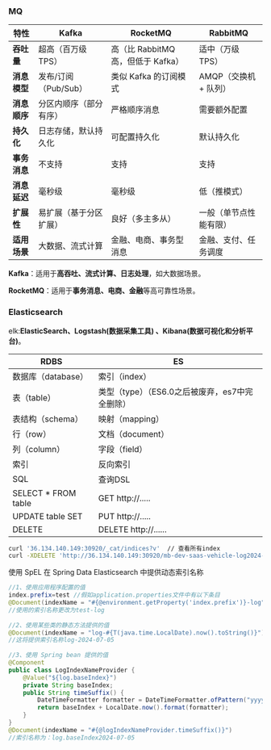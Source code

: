 
### MQ

| 特性         | Kafka                  | RocketMQ                           | RabbitMQ               |
| ------------ | ---------------------- | ---------------------------------- | ---------------------- |
| **吞吐量**   | 超高（百万级 TPS）     | 高（比 RabbitMQ 高，但低于 Kafka） | 适中（万级 TPS）       |
| **消息模型** | 发布/订阅（Pub/Sub）   | 类似 Kafka 的订阅模式              | AMQP（交换机 + 队列）  |
| **消息顺序** | 分区内顺序（部分有序） | 严格顺序消息                       | 需要额外配置           |
| **持久化**   | 日志存储，默认持久化   | 可配置持久化                       | 默认持久化             |
| **事务消息** | 不支持                 | 支持                               | 支持                   |
| **消息延迟** | 毫秒级                 | 毫秒级                             | 低（推模式）           |
| **扩展性**   | 易扩展（基于分区扩展） | 良好（多主多从）                   | 一般（单节点性能有限） |
| **适用场景** | 大数据、流式计算       | 金融、电商、事务型消息             | 金融、支付、任务调度   |

**Kafka**：适用于**高吞吐、流式计算、日志处理**，如大数据场景。

**RocketMQ**：适用于**事务消息、电商、金融**等高可靠性场景。



### Elasticsearch

elk:**ElasticSearch、Logstash(数据采集工具) 、Kibana(数据可视化和分析平台)**。

| **RDBS**            | **ES**                                         |
| ------------------- | ---------------------------------------------- |
| 数据库（database）  | 索引（index）                                  |
| 表（table）         | 类型（type）（ES6.0之后被废弃，es7中完全删除） |
| 表结构（schema）    | 映射（mapping）                                |
| 行（row）           | 文档（document）                               |
| 列（column）        | 字段（field）                                  |
| 索引                | 反向索引                                       |
| SQL                 | 查询DSL                                        |
| SELECT * FROM table | GET http://.....                               |
| UPDATE table SET    | PUT http://.....                               |
| DELETE              | DELETE http://......                           |



```bash
curl '36.134.140.149:30920/_cat/indices?v'  // 查看所有index
curl -XDELETE 'http://36.134.140.149:30920/mb-dev-saas-vehicle-log2024-07-05' // 删除索引
```

使用 SpEL 在 Spring Data Elasticsearch 中提供动态索引名称

```java
//1、使用应用程序配置的值
index.prefix=test //假如application.properties文件中有以下条目
@Document(indexName = "#{@environment.getProperty('index.prefix')}-log")
//使用的索引名称更改为test-log
    
//2、使用某些类的静态方法提供的值
@Document(indexName = "log-#{T(java.time.LocalDate).now().toString()}")
//这将提供索引名称log-2024-07-05
    
//3、使用 Spring bean 提供的值
@Component
public class LogIndexNameProvider {
    @Value("${log.baseIndex}")
    private String baseIndex;
    public String timeSuffix() {
        DateTimeFormatter formatter = DateTimeFormatter.ofPattern("yyyy-MM-dd");
        return baseIndex + LocalDate.now().format(formatter);
    }
}
@Document(indexName = "#{@logIndexNameProvider.timeSuffix()}")
//索引名称为：log.baseIndex2024-07-05
```